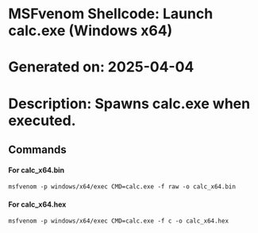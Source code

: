 # MSFvenom Shellcode: Launch calc.exe (Windows x64)
# Generated on: 2025-04-04
# Description: Spawns calc.exe when executed.

## Commands
#### For calc_x64.bin
```
msfvenom -p windows/x64/exec CMD=calc.exe -f raw -o calc_x64.bin
```
#### For calc_x64.hex
```
msfvenom -p windows/x64/exec CMD=calc.exe -f c -o calc_x64.hex
```
